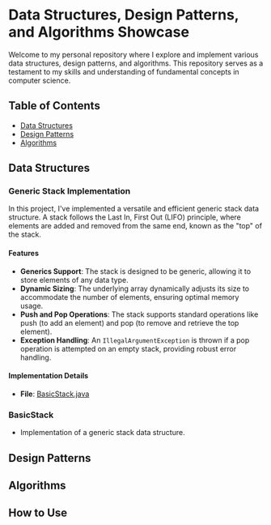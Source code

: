 # Data Structures, Design Patterns, and Algorithms Showcase

Welcome to my personal repository where I explore and implement various data structures, design patterns, and algorithms. This repository serves as a testament to my skills and understanding of fundamental concepts in computer science.

## Table of Contents
- [Data Structures](#data-structures)
- [Design Patterns](#design-patterns)
- [Algorithms](#algorithms)

## Data Structures

### Generic Stack Implementation

In this project, I've implemented a versatile and efficient generic stack data structure. A stack follows the Last In, First Out (LIFO) principle, where elements are added and removed from the same end, known as the "top" of the stack.

#### Features

- **Generics Support**: The stack is designed to be generic, allowing it to store elements of any data type.
- **Dynamic Sizing**: The underlying array dynamically adjusts its size to accommodate the number of elements, ensuring optimal memory usage.
- **Push and Pop Operations**: The stack supports standard operations like push (to add an element) and pop (to remove and retrieve the top element).
- **Exception Handling**: An `IllegalArgumentException` is thrown if a pop operation is attempted on an empty stack, providing robust error handling.

#### Implementation Details
- **File**: [BasicStack.java](src/main/java/basics/structures/stack/BasicStack.java)


### BasicStack
- Implementation of a generic stack data structure.

## Design Patterns
## Algorithms

## How to Use
